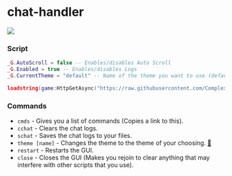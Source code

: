 # chat-handler

![](https://cdn.discordapp.com/attachments/753019137638269040/989503704606572624/unknown.png)

### Script
```lua
_G.AutoScroll = false -- Enables/disables Auto Scroll
_G.Enabled = true -- Enables/disables Logs
_G.CurrentTheme = "default" -- Name of the theme you want to use (default: "default")

loadstring(game:HttpGetAsync("https://raw.githubusercontent.com/ComplexGithub/chat-handler/main/.lua"))();
```

### Commands
* `cmds` - Gives you a list of commands (Copies a link to this).
* `cchat` - Clears the chat logs.
* `schat` - Saves the chat logs to your files.
* `theme [name]` - Changes the theme to the theme of your choosing. [🔗](https://google.com/)
* `restart` - Restarts the GUI.
* `close` - Closes the GUI (Makes you rejoin to clear anything that may interfere with other scripts that you use).
